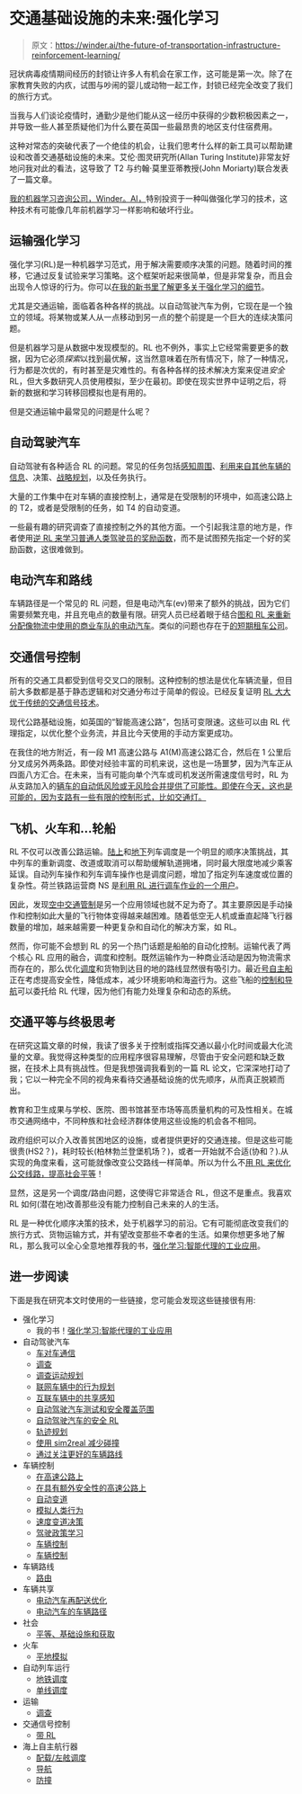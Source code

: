 # 交通基础设施的未来:强化学习

> 原文：<https://winder.ai/the-future-of-transportation-infrastructure-reinforcement-learning/>

冠状病毒疫情期间经历的封锁让许多人有机会在家工作，这可能是第一次。除了在家教育失败的内疚，试图与吵闹的婴儿或动物一起工作，封锁已经完全改变了我们的旅行方式。

当我与人们谈论疫情时，通勤少是他们能从这一经历中获得的少数积极因素之一，并导致一些人甚至质疑他们为什么要在英国一些最昂贵的地区支付住宿费用。

这种对常态的突破代表了一个绝佳的机会，让我们思考什么样的新工具可以帮助建设和改善交通基础设施的未来。艾伦·图灵研究所(Allan Turing Institute)非常友好地问我对此的看法，这导致了 T2 与约翰·莫里亚蒂教授(John Moriarty)联合发表了一篇文章。

[我的机器学习咨询公司，Winder。AI，](https://winder.ai/)特别投资于一种叫做强化学习的技术，这种技术有可能像几年前机器学习一样影响和破坏行业。

## 运输强化学习

强化学习(RL)是一种机器学习范式，用于解决需要顺序决策的问题。随着时间的推移，它通过反复试验来学习策略。这个框架听起来很简单，但是非常复杂，而且会出现令人惊讶的行为。你可以[在我的新书里了解更多关于强化学习的细节](https://rl-book.com)。

尤其是交通运输，面临着各种各样的挑战。以自动驾驶汽车为例，它现在是一个独立的领域。将某物或某人从一点移动到另一点的整个前提是一个巨大的连续决策问题。

但是机器学习是从数据中发现模型的。RL 也不例外，事实上它经常需要更多的数据，因为它必须*探索*以找到最优解，这当然意味着在所有情况下，除了一种情况，行为都是次优的，有时甚至是灾难性的。有各种各样的技术解决方案来促进*安全* RL，但大多数研究人员使用模拟，至少在最初。即使在现实世界中证明之后，将新的数据和学习转移回模拟也是有用的。

但是交通运输中最常见的问题是什么呢？

## 自动驾驶汽车

自动驾驶有各种适合 RL 的问题。常见的任务包括[感知周围](https://arxiv.org/abs/2004.10927)、[利用来自其他车辆的信息](https://arxiv.org/abs/1711.00968)、决策、[战略规划](https://arxiv.org/abs/2011.04752)，以及任务执行。

大量的工作集中在对车辆的直接控制上，通常是在受限制的环境中，如高速公路上的 T2，或者是受限制的任务，如 T4 的自动变道。

一些最有趣的研究调查了直接控制之外的其他方面。一个引起我注意的地方是，作者使用[逆 RL 来学习普通人类驾驶员的奖励函数](https://arxiv.org/abs/2010.03118)，而不是试图预先指定一个好的奖励函数，这很难做到。

## 电动汽车和路线

车辆路径是一个常见的 RL 问题，但是电动汽车(ev)带来了额外的挑战，因为它们需要频繁充电，并且充电点的数量有限。研究人员已经着眼于结合[图和 RL 来重新分配像物流中使用的商业车队的电动汽车](https://arxiv.org/abs/2010.02068)。类似的问题也存在于[的短期租车公司](https://arxiv.org/abs/2010.02369)。

## 交通信号控制

所有的交通工具都受到信号交叉口的限制。这种控制的想法是优化车辆流量，但目前大多数都是基于静态逻辑和对交通分布过于简单的假设。已经反复证明 [RL 大大优于传统的交通信号技术](https://arxiv.org/abs/1905.04716)。

现代公路基础设施，如英国的“智能高速公路”，包括可变限速。这些可以由 RL 代理指定，以优化整个业务流，并且比今天使用的手动方案更成功。

在我住的地方附近，有一段 M1 高速公路与 A1(M)高速公路汇合，然后在 1 公里后分叉成另外两条路。即使对经验丰富的司机来说，这也是一场噩梦，因为汽车正从四面八方汇合。在未来，当有可能向单个汽车或司机发送所需速度信号时，RL 为从支路加入的[辆车的自动低风险或无风险合并提供了可能性。即使在今天，这也是可能的，因为支路有一些有限的控制形式，比如交通灯。](https://arxiv.org/abs/2010.10567)

## 飞机、火车和&mldr;轮船

RL 不仅可以改善公路运输。[陆上](https://www.mdpi.com/1996-1073/12/18/3461)和[地下](https://arxiv.org/abs/2003.03327)列车调度是一个明显的顺序决策挑战，其中列车的重新调度、改道或取消可以帮助缓解轨道拥堵，同时最大限度地减少乘客延误。自动列车操作和列车调车操作也是调度问题，增加了指定列车速度或位置的复杂性。荷兰铁路运营商 NS 是[利用 RL 进行调车作业的一个用户](https://ieeexplore.ieee.org/document/8616516)。

因此，发现[空中交通管制](https://arxiv.org/abs/1905.01303)是另一个应用领域也就不足为奇了。其主要原因是手动操作和控制如此大量的飞行物体变得越来越困难。随着低空无人机或垂直起降飞行器数量的增加，越来越需要一种更复杂和自动化的解决方案，如 RL。

然而，你可能不会想到 RL 的另一个热门话题是船舶的自动化控制。运输代表了两个核心 RL 应用的融合，调度和控制。既然运输作为一种商业活动是因为物流需求而存在的，那么优化[调度](https://content.sciendo.com/view/journals/pomr/24/s3/article-p102.xml)和货物到达目的地的路线显然很有吸引力。最近[号自主船](https://en.wikipedia.org/wiki/Autonomous_cargo_ship)正在考虑提高安全性，降低成本，减少环境影响和海盗行为。这些飞船的[控制和导航](https://www.mdpi.com/1424-8220/20/2/426)可以委托给 RL 代理，因为他们有能力处理复杂和动态的系统。

## 交通平等与终极思考

在研究这篇文章的时候，我读了很多关于控制或指挥交通以最小化时间或最大化流量的文章。我觉得这种类型的应用程序很容易理解，尽管由于安全问题和缺乏数据，在技术上具有挑战性。但是我想强调我看到的一篇 RL 论文，它深深地打动了我；它以一种完全不同的视角来看待交通基础设施的优先顺序，从而真正脱颖而出。

教育和卫生成果与学校、医院、图书馆甚至市场等高质量机构的可及性相关。在城市交通网络中，不同种族和社会经济群体使用这些设施的机会各不相同。

政府组织可以介入改善贫困地区的设施，或者提供更好的交通连接。但是这些可能很贵(HS2？)，耗时较长(柏林勃兰登堡机场？)，或者一开始就不合适(协和？).从实现的角度来看，这可能就像改变公交路线一样简单。所以为什么不[用 RL 来优化公交线路，提高社会平等](https://arxiv.org/abs/2012.03900)！

显然，这是另一个调度/路由问题，这使得它非常适合 RL，但这不是重点。我喜欢 RL 如何(潜在地)改善那些没有能力控制自己未来的人的生活。

RL 是一种优化顺序决策的技术，处于机器学习的前沿。它有可能彻底改变我们的旅行方式、货物运输方式，并有望改变那些不幸者的生活。如果你想更多地了解 RL，那么我可以全心全意地推荐我的书，[强化学习:智能代理的工业应用](https://rl-book.com)。

## 进一步阅读

下面是我在研究本文时使用的一些链接，您可能会发现这些链接很有用:

*   强化学习
    *   我的书！[强化学习:智能代理的工业应用](https://rl-book.com)
*   自动驾驶汽车
    *   [车对车通信](https://arxiv.org/abs/1711.00968)
    *   [调查](https://arxiv.org/abs/2002.00444)
    *   [调查运动规划](https://arxiv.org/abs/2001.11231)
    *   [联网车辆中的行为规划](https://arxiv.org/abs/2003.04371)
    *   [互联车辆中的共享感知](https://arxiv.org/abs/2004.10927)
    *   [自动驾驶汽车测试和安全覆盖范围](https://arxiv.org/abs/2005.13976)
    *   [自动驾驶汽车的安全 RL](https://arxiv.org/abs/2003.01303)
    *   [轨迹规划](https://arxiv.org/abs/2011.04752)
    *   [使用 sim2real 减少碰撞](https://arxiv.org/abs/1911.11699)
    *   [通过关注更好的车辆路线](https://arxiv.org/abs/2002.03282)
*   车辆控制
    *   [在高速公路上](https://arxiv.org/abs/1904.00035)
    *   [在具有额外安全性的高速公路上](https://arxiv.org/abs/1910.12905)
    *   [自动变道](https://arxiv.org/abs/1804.07871)
    *   [模拟人类行为](https://arxiv.org/abs/2010.03118)
    *   [速度变道决策](https://arxiv.org/abs/1803.10056)
    *   [驾驶政策学习](https://arxiv.org/abs/1709.04622)
    *   [车辆控制](https://arxiv.org/abs/1909.12153)
    *   [车辆控制](https://arxiv.org/abs/1804.06264)
*   车辆路线
    *   [路由](https://arxiv.org/abs/1802.04240)
*   车辆共享
    *   [电动汽车再配送优化](https://arxiv.org/abs/2010.02369)
    *   [电动汽车的车辆路径](https://arxiv.org/abs/2010.02068)
*   社会
    *   [平等、基础设施和获取](https://arxiv.org/abs/2012.03900)
*   火车
    *   [平地模拟](https://arxiv.org/abs/2012.05893)
*   自动列车运行
    *   [地铁调度](https://arxiv.org/abs/2003.03327)
    *   [单线调度](https://arxiv.org/abs/2009.00433)
*   运输
    *   [调查](https://arxiv.org/abs/2010.06187)
*   交通信号控制
    *   [带 RL](https://arxiv.org/abs/1905.04716)
*   海上自主航行器
    *   [配载/左舷调度](https://content.sciendo.com/view/journals/pomr/24/s3/article-p102.xml)
    *   [导航](https://www.mdpi.com/1424-8220/20/2/426)
    *   [防撞](https://arxiv.org/abs/2006.09540)